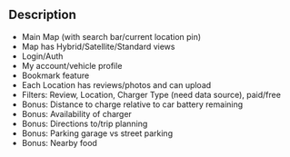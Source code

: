 ## Description

- Main Map (with search bar/current location pin)
- Map has Hybrid/Satellite/Standard views
- Login/Auth
- My account/vehicle profile
- Bookmark feature
- Each Location has reviews/photos and can upload
- Filters: Review, Location, Charger Type (need data source), paid/free
- Bonus: Distance to charge relative to car battery remaining
- Bonus: Availability of charger
- Bonus: Directions to/trip planning
- Bonus: Parking garage vs street parking
- Bonus: Nearby food
